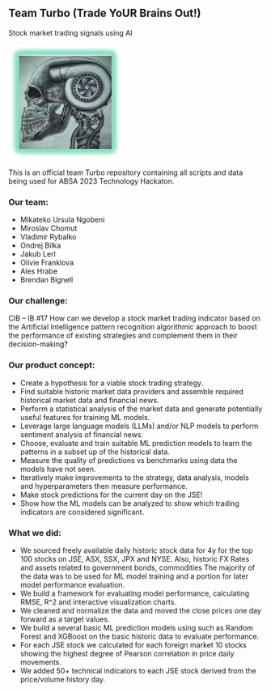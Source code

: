 ## Team Turbo (Trade YoUR Brains Out!)

Stock market trading signals using AI

![Turbo logo](logo.png)

This is an official team Turbo repository containing all scripts and data being used for ABSA 2023 Technology Hackaton.

### Our team:
* Mikateko Ursula Ngobeni
* Miroslav Chomut
* Vladimir Rybalko
* Ondrej Bilka
* Jakub Lerl
* Olivie Franklova
* Ales Hrabe
* Brendan Bignell


### Our challenge:
CIB – IB #17
How can we develop a stock market trading indicator based on the Artificial Intelligence pattern recognition algorithmic approach to boost the performance of existing strategies and complement them in their decision-making?


### Our product concept:
* Create a hypothesis for a viable stock trading strategy.
* Find suitable historic market data providers and assemble required historical market data and financial news.
* Perform a statistical analysis of the market data and generate potentially useful features for training ML models.  
* Leverage large language models (LLMs) and/or NLP models to perform sentiment analysis of financial news. 
* Choose, evaluate and train suitable ML prediction models to learn the patterns in a subset up of the historical data.
* Measure the quality of predictions vs benchmarks using data the models have not seen.
* Iteratively make improvements to the strategy, data analysis, models and hyperparameters then measure performance.
* Make stock predictions for the current day on the JSE!
* Show how the ML models can be analyzed to show which trading indicators are considered significant.


### What we did:
* We sourced freely available daily historic stock data for 4y for the top 100 stocks on JSE, ASX, SSX, JPX and NYSE.  Also, historic FX Rates and assets related to government bonds, commodities The majority of the data was to be used for ML model training and a portion for later model performance evaluation.  
* We build a framework for evaluating model performance, calculating RMSE, R^2 and interactive visualization charts.
* We cleaned and normalize the data and moved the close prices one day forward as a target values.
* We build a several basic ML prediction models using such as Random Forest and XGBoost on the basic historic data to evaluate performance. 
* For each JSE stock we calculated for each foreign market 10 stocks showing the highest degree of Pearson correlation in price daily movements.
* We added 50+ technical indicators to each JSE stock derived from the price/volume history day.
